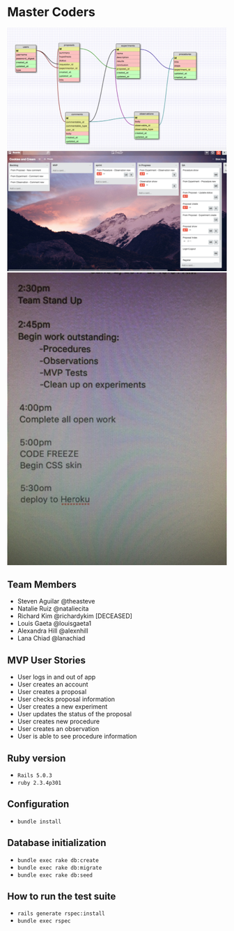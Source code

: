 # Master Coders

![GitHub Logo](app/assets/images/schema_dbc.png)
![Trello board](app/assets/images/trello.png)
![information](app/assets/images/data.jpg)

## Team Members
* Steven Aguilar @theasteve
* Natalie Ruiz @nataliecita
* Richard Kim @richardykim [DECEASED]
* Louis Gaeta @louisgaeta1
* Alexandra Hill @alexnhill
* Lana Chiad @lanachiad

## MVP User Stories
* User logs in and out of app
* User creates an account
* User creates a proposal
* User checks proposal information
* User creates a new experiment
* User updates the status of the proposal
* User creates new procedure
* User creates an observation
* User is able to see procedure information

## Ruby version
* ```Rails 5.0.3```
* ```ruby 2.3.4p301```

## Configuration
*  ```bundle install```

## Database initialization
* ```bundle exec rake db:create```
* ```bundle exec rake db:migrate```
* ```bundle exec rake db:seed```

## How to run the test suite
* ```rails generate rspec:install```
* ```bundle exec rspec```
